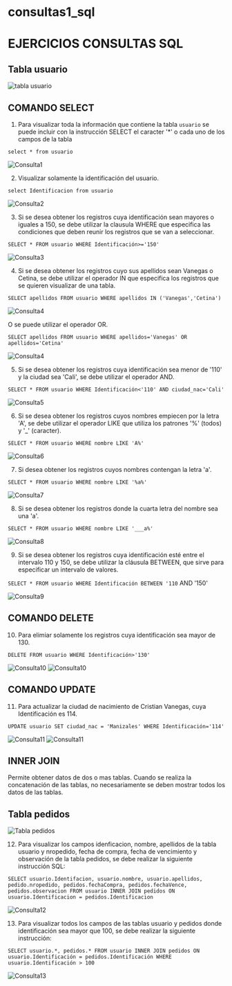 # consultas1_sql

# EJERCICIOS CONSULTAS SQL

## Tabla usuario

![tabla usuario](img/tabla_usuario.png "Tabla usuario")

## COMANDO SELECT

1. Para visualizar toda la información que contiene la tabla `usuario` se puede incluir con la instrucción SELECT el caracter '*' o cada uno de los campos de la tabla 

`select * from usuario` 

![Consulta1](img/consulta1.png "Consulta1")

2. Visualizar solamente la identificación del usuario.

`select Identificacion from usuario`

![Consulta2](img/consulta2.png "Consulta2")

3. Si se desea obtener los registros cuya identificación sean mayores o iguales a 150, se debe utilizar la clausula WHERE que especifica las condiciones que deben reunir los registros que se van a seleccionar.

`SELECT * FROM usuario WHERE Identificación>='150'`

![Consulta3](img/consulta3.png "Consulta3")

4. Si se desea obtener los registros cuyo sus apellidos sean Vanegas o Cetina, se debe utilizar el operador IN que especifica los registros que se quieren visualizar de una tabla.

`SELECT apellidos FROM usuario WHERE apellidos IN ('Vanegas','Cetina')`

![Consulta4](img/consulta4.png "Consulta4")

O se puede utilizar el operador OR.

`SELECT apellidos FROM usuario WHERE apellidos='Vanegas' OR apellidos='Cetina'`

![Consulta4](img/consulta4_2.png "Consulta4")

5. Si se desea obtener los registros cuya identificación sea menor de '110' y la ciudad sea 'Cali', se debe utilizar el operador AND.

`SELECT * FROM usuario WHERE Identificación<'110' AND ciudad_nac='Cali'`

![Consulta5](img/consulta5.png "Consulta5")

6. Si se desea obtener los registros cuyos nombres empiecen por la letra 'A', se debe utilizar el operador LIKE que utiliza los patrones '%' (todos) y '_' (caracter).

`SELECT * FROM usuario WHERE nombre LIKE 'A%'`

![Consulta6](img/consulta6.png "Consulta6")

7. Si desea obtener los registros cuyos nombres contengan la letra 'a'.

`SELECT * FROM usuario WHERE nombre LIKE '%a%'`

![Consulta7](img/consulta7.png "Consulta7")

8. Si se desea obtener los registros donde la cuarta letra del nombre sea una 'a'.

`SELECT * FROM usuario WHERE nombre LIKE '___a%'`

![Consulta8](img/consulta8.png "Consulta8")

9. Si se desea obtener los registros cuya identificación esté entre el intervalo 110 y 150, se debe utilizar la cláusula BETWEEN, que sirve para especificar un intervalo de valores.

`SELECT * FROM usuario WHERE Identificación BETWEEN '110` AND '150'

![Consulta9](img/consulta9.png "Consulta9")



## COMANDO DELETE

10. Para elimiar solamente los registros cuya identificación sea mayor de 130.

`DELETE FROM usuario WHERE Identificación>'130'`

![Consulta10](img/consulta10.png "Consulta10")
![Consulta10](img/consulta10_2.png "Consulta10")


## COMANDO UPDATE

11. Para actualizar la ciudad de nacimiento de Cristian Vanegas, cuya Identificación es 114.

`UPDATE usuario SET ciudad_nac = 'Manizales' WHERE Identificación='114'`

![Consulta11](img/consulta11.png "Consulta11")
![Consulta11](img/consulta11_2.png "Consulta11")


## INNER JOIN

Permite obtener datos de dos o mas tablas.  Cuando se realiza la concatenación de las tablas, no necesariamente se deben mostrar todos los datos de las tablas.

## Tabla pedidos

![Tabla pedidos](img/tabla_pedidos.png "Tabla pedidos")

12. Para visualizar los campos idenficacion, nombre, apellidos de la tabla usuario y nropedido, fecha de compra, fecha de vencimiento y observación de la tabla pedidos, se debe realizar la siguiente instrucción SQL:

`SELECT usuario.Identifacion, usuario.nombre, usuario.apellidos, pedido.nropedido, pedidos.fechaCompra, pedidos.fechaVence, pedidos.observacion FROM usuario INNER JOIN pedidos ON usuario.Identificacion = pedidos.Identificacion`

![Consulta12](img/consulta12.png "Consulta12")

13. Para visualizar todos los campos de las tablas usuario y pedidos donde identificación sea mayor que 100, se debe realizar la siguiente instrucción:

`SELECT usuario.*, pedidos.* FROM usuario INNER JOIN pedidos ON usuario.Identificación = pedidos.Identificación WHERE usuario.Identificación > 100`

![Consulta13](img/consulta13.png "Consulta13")
